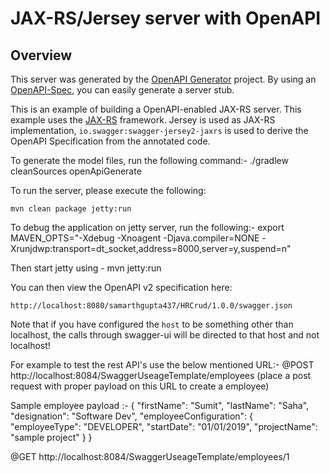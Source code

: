 # JAX-RS/Jersey server with OpenAPI

## Overview
This server was generated by the [OpenAPI Generator](https://openapi-generator.tech) project. By using an
[OpenAPI-Spec](https://openapis.org), you can easily generate a server stub.

This is an example of building a OpenAPI-enabled JAX-RS server.
This example uses the [JAX-RS](https://jax-rs-spec.java.net/) framework.
Jersey is used as JAX-RS implementation, `io.swagger:swagger-jersey2-jaxrs` is used to derive the OpenAPI Specification from the annotated code.

To generate the model files, run the following command:-
./gradlew cleanSources openApiGenerate

To run the server, please execute the following:

```
mvn clean package jetty:run
```
To debug the application on jetty server, run the following:-
export MAVEN_OPTS="-Xdebug -Xnoagent -Djava.compiler=NONE -Xrunjdwp:transport=dt_socket,address=8000,server=y,suspend=n"

Then start jetty using -
mvn jetty:run

You can then view the OpenAPI v2 specification here:

```
http://localhost:8080/samarthgupta437/HRCrud/1.0.0/swagger.json
```

Note that if you have configured the `host` to be something other than localhost, the calls through
swagger-ui will be directed to that host and not localhost!

For example to test the rest API's use the below mentioned URL:-
@POST
http://localhost:8084/SwaggerUseageTemplate/employees (place a post request with proper payload on this URL to create a employee)

Sample employee payload :-
{
    "firstName": "Sumit",
    "lastName": "Saha",
    "designation": "Software Dev",
    "employeeConfiguration": {
        "employeeType": "DEVELOPER",
        "startDate": "01/01/2019",
        "projectName": "sample project"
    }
}

@GET
http://localhost:8084/SwaggerUseageTemplate/employees/1
